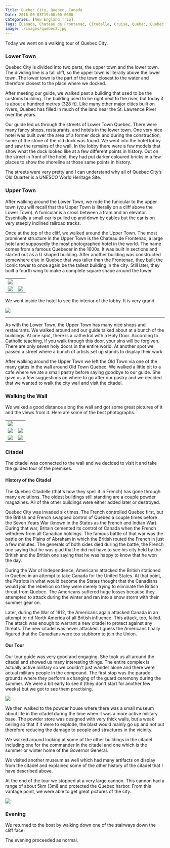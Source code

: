```yaml
---
Title: Quebec City, Quebec, Canada
Date: 2016-06-03T19:00:00-0600
Categories: [New England Trip]
Tags: [Canada, Chateau de Frontenac, Citadelle, Cruise, Quebec, Quebec City, Travel]
image: ./images/quebec2.jpg
---
```


Today we went on a walking tour of Quebec City.

### Lower Town

Quebec City is divided into two parts, the upper town and the lower
town. The dividing line is a tall cliff, so the upper town is literally
above the lower town. The lower town is the part of the town closest to
the water and therefore closest to the place where we docked.

After meeting our guide, we walked past a building that used to be the
customs building. The building used to be right next to the river, but
today it is about a hundred metres (328 ft). Like many other major
cities built on rivers, Quebec has filled in much of the land near the
St. Lawrence River over the years.

Our guide led us through the streets of Lower Town Quebec. There were
many fancy shops, restaurants, and hotels in the lower town. One very
nice hotel was built over the area of a former dock and during the
construction, some of the stone of the old dock was found. We went into
the hotel lobby and saw the remains of the wall. In the lobby there were
a few models that show what the dock looked like at a few different
points in history. Out on the street in front of the hotel, they had put
darker coloured bricks in a few places to show the shoreline at those
same points in history.

The streets were very pretty and I can understand why all of Quebec
City’s Old Quarter is a UNESCO World Heritage Site.

### Upper Town

After walking around the Lower Town, we rode the funicular to the upper
town (you will recall that the Upper Town is literally on a cliff above
the Lower Town). A funicular is a cross between a tram and an elevator.
Essentially a small car is pulled up and down by cables but the car is
on very steeply inclined railroad tracks.

Once at the top of the cliff, we walked around the Upper Town. The most
prominent structure in the Upper Town is the Chateau de Frontenac, a
large hotel and supposedly the most photographed hotel in the world. The
name comes from a famous Quebecer in the 1600s. It was built in sections
and started out as a U shaped building. After another building was
constructed somewhere else in Quebec that was taller than the Frontenac,
they built the iconic tower to once again be the tallest building in the
city. Still later, they built a fourth wing to make a complete square
shape around the tower.

<center>
<table class="gallery" width="60%">
  <tr>
    <td colspan="2">
      <a href="./images/quebec1.jpg" target="_blank">
        <img src="./images/quebec1.jpg" />
      </a>
    </td>
  </tr>
  <tr>
    <td>
      <a href="./images/quebec2.jpg" target="_blank">
        <img src="./images/quebec2.jpg" />
      </a>
    </td>
    <td>
      <a href="./images/quebec3.jpg" target="_blank">
        <img src="./images/quebec3.jpg" />
      </a>
    </td>
  </tr>
</table>
</center>

We went inside the hotel to see the interior of the lobby. It is very grand.

[![](./images/quebec4.jpg)](./images/quebec4.jpg)

------------------------------------------------------------------------

As with the Lower Town, the Upper Town has many nice shops and
restaurants. We walked around and our guide talked about at a bunch of
the buildings. At one spot, there is a cathedral with a Holy Door.
According to Catholic teaching, if you walk through this door, your sins
will be forgiven. There are only seven holy doors in the entire world.
At another spot we passed a street where a bunch of artists set up
stands to display their work.

After walking around the Upper Town we left the Old Town via one of the
many gates in the wall around Old Town Quebec. We walked a little bit to
a cafe where we ate a small pastry before saying goodbye to our guide.
She gave us a few suggestions on where to go after our pastry and we
decided that we wanted to walk the city wall and visit the citadel.

### Walking the Wall

We walked a good distance along the wall and got some great pictures of
it and the views from it. Here are some of the best photographs.

<center>
<table class="gallery" width="80%">
  <tr>
    <td colspan="2">
      <a href="./images/quebec5.jpg" target="_blank">
        <img src="./images/quebec5.jpg" />
      </a>
    </td>
  </tr>
  <tr>
    <td>
      <a href="./images/quebec6.jpg" target="_blank">
        <img src="./images/quebec2.jpg" />
      </a>
    </td>
    <td>
      <a href="./images/quebec7.jpg" target="_blank">
        <img src="./images/quebec3.jpg" />
      </a>
    </td>
  </tr>
  <tr>
    <td>
      <a href="./images/quebec8.jpg" target="_blank">
        <img src="./images/quebec8.jpg" />
      </a>
    </td>
    <td>
      <a href="./images/quebec9.jpg" target="_blank">
        <img src="./images/quebec9.jpg" />
      </a>
    </td>
  </tr>
</table>
</center>

### Citadel

The citadel was connected to the wall and we decided to visit it and
take the guided tour of the premises.

#### History of the Citadel

The Quebec Citadelle (that's how they spell it in French) has gone through many
evolutions. The oldest buildings still standing are a couple powder magazines.
All of the other buildings were either added later or destroyed.

Quebec City was invaded six times. The French controlled Quebec first, but the
British and French swapped control of Quebec a couple times before the Seven
Years War (known in the States as the French and Indian War). During that war,
Britain cemented its control of Canada when the French withdrew from all
Canadian holdings. The famous battle of that war was the battle on the Plains of
Abraham in which the British routed the French in just a few minutes. The
generals of both sides died during the battle, the French one saying that he was
glad that he did not have to see his city held by the British and the British
one saying that he was happy to know that he won the day.

During the War of Independence, Americans attacked the British stationed in
Quebec in an attempt to take Canada for the United States. At that point, the
Patriots in what would become the States thought that the Canadians would join
the rebellion so they were merely trying to eliminate the British threat from
Quebec. The Americans suffered huge losses because they attempted to attack
during the winter and ran into a snow storm with their summer gear on.

Later, during the War of 1812, the Americans again attacked Canada in an attempt
to rid North America of all British influence. This attack, too, failed. The
attack was enough to warrant a new citadel to protect against any threats. The
new citadel was never attacked. I guess the Americans finally figured that the
Canadians were too stubborn to join the Union.

#### Our Tour

Our tour guide was very good and engaging. She took us all around the citadel
and showed us many interesting things. The entire complex is actually active
military so we couldn't just wander alone and there were actual military people
in the compound. The first stop was the parade grounds where they perform a
changing of the guard ceremony during the summer. We were a bit early to see it
(they don't start for another few weeks) but we got to see them practising.

[![](./images/quebec10.jpg)](./images/quebec10.jpg)

We then walked to the powder house where there was a small museum about life in
the citadel during the time when it was a more active military base. The powder
store was designed with very thick walls, but a weak ceiling so that if it were
to explode, the blast would mainly go up and not out therefore reducing the
damage to people and structures in the vicinity.

We walked around looking at some of the other buildings in the citadel including
one for the commander in the citadel and one which is the summer or winter home
of the Governor General.

We visited another museum as well which had many artifacts on display from the
citadel and explained some of the other history of the citadel that I have
described above.

At the end of the tour we stopped at a very large cannon. This cannon had a
range of about 5km (3mi) and protected the Quebec harbor. From this vantage
point, we were able to get great pictures of the city.

[![](./images/quebec11.jpg)](./images/quebec11.jpg)

### Evening

We returned to the boat by walking down one of the stairways down the cliff
face.

The evening proceeded as normal.
